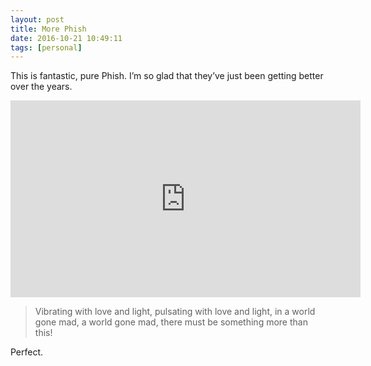 ```yaml
---
layout: post
title: More Phish
date: 2016-10-21 10:49:11
tags: [personal]
---
```


This is fantastic, pure Phish. I’m so glad that they’ve just been getting better over the years. 

<iframe width="560" height="315" src="https://www.youtube.com/embed/tYzsE8upLiY" frameborder="0" allowfullscreen></iframe>

> Vibrating with love and light, pulsating with love and light, in a world gone mad, a world gone mad, there must be something more than this!

Perfect.
